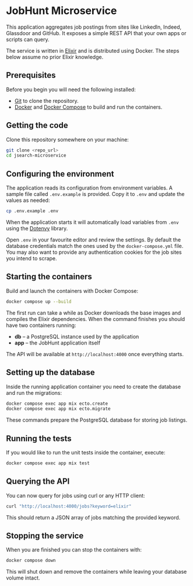 # JobHunt Microservice

This application aggregates job postings from sites like LinkedIn, Indeed, Glassdoor and GitHub. It exposes a simple REST API that your own apps or scripts can query.

The service is written in [Elixir](https://elixir-lang.org) and is distributed using Docker. The steps below assume no prior Elixir knowledge.

## Prerequisites

Before you begin you will need the following installed:

- [Git](https://git-scm.com/) to clone the repository.
- [Docker](https://docs.docker.com/get-docker/) and [Docker Compose](https://docs.docker.com/compose/) to build and run the containers.

## Getting the code

Clone this repository somewhere on your machine:

```bash
git clone <repo_url>
cd jsearch-microservice
```

## Configuring the environment

The application reads its configuration from environment variables. A sample file called `.env.example` is provided. Copy it to `.env` and update the values as needed:

```bash
cp .env.example .env
```

When the application starts it will automatically load variables from `.env`
using the [Dotenvy](https://hex.pm/packages/dotenvy) library.

Open `.env` in your favourite editor and review the settings. By default the database credentials match the ones used by the `docker-compose.yml` file. You may also want to provide any authentication cookies for the job sites you intend to scrape.

## Starting the containers

Build and launch the containers with Docker Compose:

```bash
docker compose up --build
```

The first run can take a while as Docker downloads the base images and compiles the Elixir dependencies. When the command finishes you should have two containers running:

- **db** – a PostgreSQL instance used by the application
- **app** – the JobHunt application itself

The API will be available at `http://localhost:4000` once everything starts.

## Setting up the database

Inside the running application container you need to create the database and run the migrations:

```bash
docker compose exec app mix ecto.create
docker compose exec app mix ecto.migrate
```

These commands prepare the PostgreSQL database for storing job listings.

## Running the tests

If you would like to run the unit tests inside the container, execute:

```bash
docker compose exec app mix test
```

## Querying the API

You can now query for jobs using curl or any HTTP client:

```bash
curl "http://localhost:4000/jobs?keyword=elixir"
```

This should return a JSON array of jobs matching the provided keyword.

## Stopping the service

When you are finished you can stop the containers with:

```bash
docker compose down
```

This will shut down and remove the containers while leaving your database volume intact.
